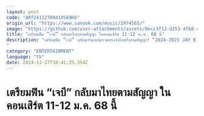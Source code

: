 ```yaml
---
layout: post
code: "ART2411270941XS69H5"
origin_url: "https://www.sanook.com/music/2474565/"
image: "https://github.com/user-attachments/assets/8ecc3f12-d253-4fb8-aea6-9dd17e21b93f"
title: "เตรียมฟิน “เจบี” กลับมาไทยตามสัญญา ในคอนเสิร์ต 11-12 ม.ค. 68 นี้"
description: "เตรียมฟิน “เจบี” กลับมารันเทปความทรงจำอีกครั้งตามสัญญา! “2024-2025 JAY B CONCERT [TAPE: RE LOAD] IN BANGKOK” 2 รอบการแสดง 11-12 ม.ค. 68 นี้
"
category: "ENTERTAINMENT"
language: "th"
date: 2024-11-27T10:41:35.354Z
---
```


# เตรียมฟิน “เจบี” กลับมาไทยตามสัญญา ในคอนเสิร์ต 11-12 ม.ค. 68 นี้